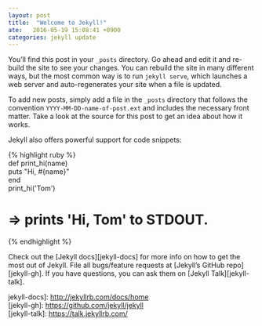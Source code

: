 ```yaml
---  
layout: post  
title:  "Welcome to Jekyll!"  
ate:   2016-05-19 15:08:41 +0900  
categories: jekyll update  
---  
```

You’ll find this post in your `_posts` directory. Go ahead and edit it and re-build the site to see your changes. You can rebuild the site in many different ways, but the most common way is to run `jekyll serve`, which launches a web server and auto-regenerates your site when a file is updated.  
  
To add new posts, simply add a file in the `_posts` directory that follows the convention `YYYY-MM-DD-name-of-post.ext` and includes the necessary front matter. Take a look at the source for this post to get an idea about how it works.  

Jekyll also offers powerful support for code snippets:  

{% highlight ruby %}  
def print_hi(name)  
  puts "Hi, #{name}"  
end  
print_hi('Tom')  
# => prints 'Hi, Tom' to STDOUT.  
{% endhighlight %}  

Check out the [Jekyll docs][jekyll-docs] for more info on how to get the most out of Jekyll. File all bugs/feature requests at [Jekyll’s GitHub repo][jekyll-gh]. If you have questions, you can ask them on [Jekyll Talk][jekyll-talk].  
 
jekyll-docs]: http://jekyllrb.com/docs/home  
[jekyll-gh]:   https://github.com/jekyll/jekyll  
[jekyll-talk]: https://talk.jekyllrb.com/  
